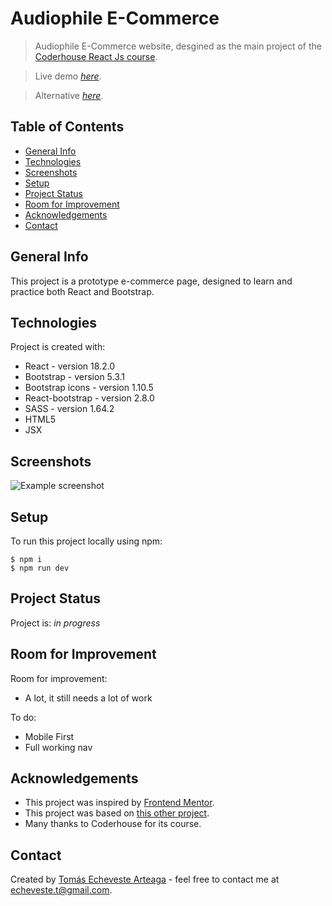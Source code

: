 # Audiophile E-Commerce

> Audiophile E-Commerce website, desgined as the main project of the <a href="https://www.coderhouse.com/online/reactjs" target="_blank" rel="noopener">Coderhouse React Js course</a>.

> Live demo [_here_](https://audiophile-ecommerce-faradar.vercel.app/).

> Alternative [_here_](https://faradar.github.io/PreEntrega2-Echeveste-Arteaga/).

## Table of Contents

- [General Info](#general-info)
- [Technologies](#technologies)
- [Screenshots](#screenshots)
- [Setup](#setup)
- [Project Status](#project-status)
- [Room for Improvement](#room-for-improvement)
- [Acknowledgements](#acknowledgements)
- [Contact](#contact)

## General Info

This project is a prototype e-commerce page, designed to learn and practice both React and Bootstrap.

## Technologies

Project is created with:

- React - version 18.2.0
- Bootstrap - version 5.3.1
- Bootstrap icons - version 1.10.5
- React-bootstrap - version 2.8.0
- SASS - version 1.64.2
- HTML5
- JSX

## Screenshots

![Example screenshot](./img/screenshot.png)

## Setup

To run this project locally using npm:

```
$ npm i
$ npm run dev
```

## Project Status

Project is: _in progress_

## Room for Improvement

Room for improvement:

- A lot, it still needs a lot of work

To do:

- Mobile First
- Full working nav

## Acknowledgements

- This project was inspired by <a href="https://www.frontendmentor.io/challenges/audiophile-ecommerce-website-C8cuSd_wx" target="_blank" rel="noopener">Frontend Mentor</a>.
- This project was based on <a href="https://github.com/mbart13/audiophile-ecommerce-website">this other project</a>.
- Many thanks to Coderhouse for its course.

## Contact

Created by <a href="https://github.com/faradar" target="_blank" rel="noopener">Tomás Echeveste Arteaga</a> - feel free to contact me at <echeveste.t@gmail.com>.
